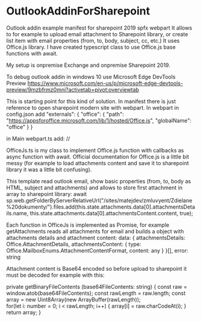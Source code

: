 # OutlookAddinForSharepoint
Outlook addin example manifest for sharepoint 2019 spfx webpart It allows to for example to upload email attachment to Sharepoint library, or create list item with email properties (from, to, body, subject, cc, etc.)  It uses Office.js library. I have created typescript class to use Office.js base functions with await.

My setup is onpremise Exchange and onpremise Sharepoint 2019.

To debug outlook addin in windows 10 use Microsoft Edge DevTools Preview  https://www.microsoft.com/en-us/p/microsoft-edge-devtools-preview/9mzbfrmz0mnj?activetab=pivot:overviewtab

This is starting point for this kind of solution. In manifest there is just reference to open sharepoint modern site with webpart.
In webpart in config.json add
"externals": {
    "office": {
      "path": "https://appsforoffice.microsoft.com/lib/1/hosted/Office.js",
      "globalName": "office"
    }
 }
 
 in Main webpart.ts add:
 // <reference path="../../../node_modules/@types/office-js/index.d.ts" />
 
 OfficeJs.ts is my class to implement Office.js function with callbacks as async function with await.
 Official documentation for Office.js is a little bit messy (for example to load attachments content and save it to sharepoint library it was a little bit confusing).
 
 This template read outlook email, show basic properties (from, to, body as HTML, subject and attachments) and allows to store first attachment in array to sharepoint library:
 await sp.web.getFolderByServerRelativeUrl("/sites/matejdev/zmluvyent/Zdielane%20dokumenty/").files.add(this.state.attachments.data[0].attachmentsDetails.name, this.state.attachments.data[0].attachmentsContent.content, true);
 
 Each function in OfficeJs is implemented as Promise, for example getAttachments reads all attachments for email and builds a object with attachments details and attachment content:
 data: {
            attachmentsDetails: Office.AttachmentDetails, 
            attachmentsContent: {
                type: Office.MailboxEnums.AttachmentContentFormat, 
                content: any
            }
        }[], 
        error: string
        
 Attachment content is Base64 encoded so before upload to sharepoint it must be decoded for example with this:
 
 
 private getBinaryFileContents (base64FileContents: string) {
        const raw = window.atob(base64FileContents);
        const rawLength = raw.length;
        const array = new Uint8Array(new ArrayBuffer(rawLength));     
        for(let i: number = 0; i < rawLength; i++) {
          array[i] = raw.charCodeAt(i);
        }
        return array;
    }
